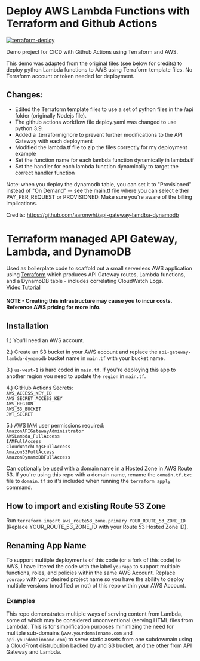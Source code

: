# Deploy AWS Lambda Functions with Terraform and Github Actions
[![terraform-deploy](https://github.com/jmandrake/cicd_terraform_aws/actions/workflows/deploy.yaml/badge.svg)](https://github.com/jmandrake/cicd_terraform_aws/actions/workflows/deploy.yaml)

Demo project for CICD with Github Actions using Terraform and AWS.

This demo was adapted from the original files (see below for credits) to deploy python Lambda functions to AWS using Terraform template files. No Terraform account or token needed for deployment.

## Changes:

- Edited the Terraform template files to use a set of python files in the /api folder (originally Nodejs file).
- The github actions workflow file deploy.yaml was changed to use python 3.9.
- Added a .terraformignore to prevent further modifications to the API Gateway with each deployment
- Modified the lambda.tf file to zip the files correctly for my deployment example
- Set the function name for each lambda function dynamically in lambda.tf
- Set the handler for each lambda function dynamically to target the correct handler function

Note: when you deploy the dynamodb table, you can set it to "Provisioned" instead of "On Demand" -- see the main.tf file where you can select either PAY_PER_REQUEST or PROVISIONED. Make sure you're aware of the billing implications.


Credits:
https://github.com/aaronwht/api-gateway-lamdba-dynamodb

# Terraform managed API Gateway, Lambda, and DynamoDB

Used as boilerplate code to scaffold out a small serverless AWS application using [Terraform](https://www.terraform.io) which produces API Gateway routes, Lambda functions, and a DynamoDB table - includes correlating CloudWatch Logs.  
[Video Tutorial](https://www.youtube.com/watch?v=Ow0yM4Ebh6k)

#### NOTE - Creating this infrastructure may cause you to incur costs. Reference AWS pricing for more info.

## Installation

1.) You'll need an AWS account.

2.) Create an S3 bucket in your AWS account and replace the `api-gateway-lambda-dynamodb` bucket name in `main.tf` with your bucket name.

3.) `us-west-1` is hard coded in `main.tf`. If you're deploying this app to another region you need to update the `region` in `main.tf`.

4.) GitHub Actions Secrets:  
`AWS_ACCESS_KEY_ID`  
`AWS_SECRET_ACCESS_KEY`  
`AWS_REGION`  
`AWS_S3_BUCKET`  
`JWT_SECRET`

5.) AWS IAM user permissions required:  
`AmazonAPIGatewayAdministrator`  
`AWSLambda_FullAccess`  
`IAMFullAccess`  
`CloudWatchLogsFullAccess`  
`AmazonS3FullAccess`  
`AmazonDynamoDBFullAccess`

Can optionally be used with a domain name in a Hosted Zone in AWS Route 53. If you're using this repo with a domain name, rename the `domain.tf.txt` file to `domain.tf` so it's included when running the `terraform apply` command.

## How to import and existing Route 53 Zone

Run `terraform import aws_route53_zone.primary YOUR_ROUTE_53_ZONE_ID` (Replace YOUR_ROUTE_53_ZONE_ID with your Route 53 Hosted Zone ID).

## Renaming App Name

To support multiple deployments of this code (or a fork of this code) to AWS, I have littered the code with the label `yourapp` to support multiple functions, roles, and policies within the same AWS Account. Replace `yourapp` with your desired project name so you have the ability to deploy multiple versions (modified or not) of this repo within your AWS Account.

### Examples

This repo demonstrates multiple ways of serving content from Lambda, some of which may be considered unconventional (serving HTML files from Lambda). This is for simplification purposes minimizing the need for mulitple sub-domains (`www.yourdomainname.com` and `api.yourdomainname.com`) to serve static assets from one subdowmain using a CloudFront distrubution backed by and S3 bucket, and the other from API Gateway and Lambda.
